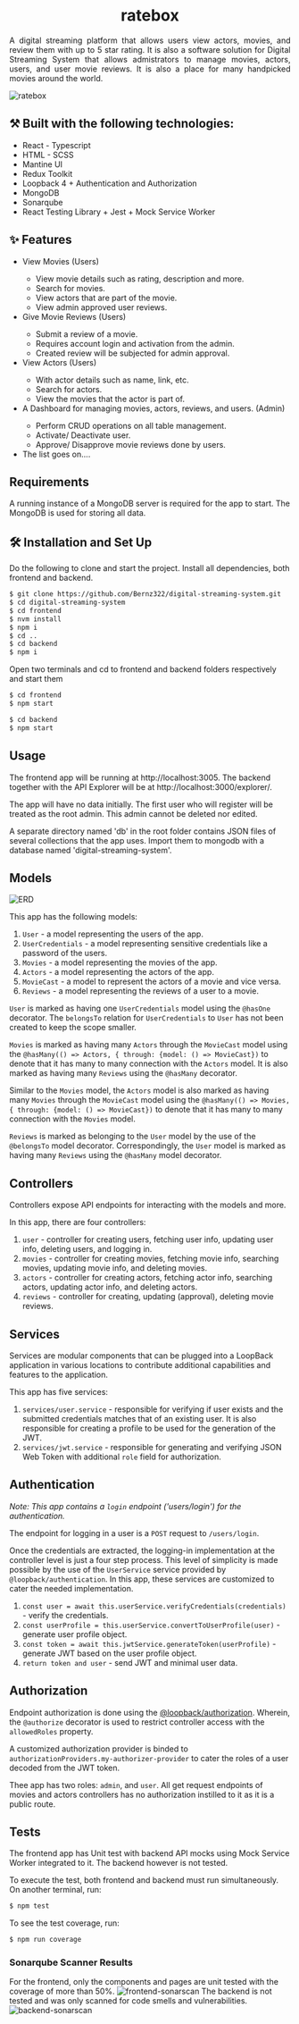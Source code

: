<h1 align="center">ratebox</h1>

<p align="justify">A digital streaming platform that allows users view actors, movies, and review them with up to 5 star rating. It is also a software solution for Digital Streaming System that allows admistrators to manage movies, actors, users, and user movie reviews. It is also a place for many handpicked movies around the world. </p>

![ratebox](./og.png)

## ⚒️ Built with the following technologies:

<ul>
    <li>React - Typescript</li>
    <li>HTML - SCSS</li>
    <li>Mantine UI</li>
    <li>Redux Toolkit</li>
    <li>Loopback 4 + Authentication and Authorization</li>
    <li>MongoDB</li>
    <li>Sonarqube</li>
    <li>React Testing Library + Jest + Mock Service Worker</li>
</ul>

## ✨ Features

<ul>
    <li>View Movies (Users)</li>
        <ul>
            <li>View movie details such as rating, description and more.</li>
            <li>Search for movies.</li>
            <li>View actors that are part of the movie.</li>
            <li>View admin approved user reviews.</li>
        </ul>
    <li>Give Movie Reviews (Users)</li>
        <ul>
            <li>Submit a review of a movie.</li>
            <li>Requires account login and activation from the admin.</li>
            <li>Created review will be subjected for admin approval.</li>
        </ul>    
    <li>View Actors (Users)</li>
        <ul>
            <li>With actor details such as name, link, etc.</li>
            <li>Search for actors.</li>
            <li>View the movies that the actor is part of.</li>
        </ul>
    <li>A Dashboard for managing movies, actors, reviews, and users. (Admin)</li>
        <ul>
            <li>Perform CRUD operations on all table management.</li>
            <li>Activate/ Deactivate user.</li>
            <li>Approve/ Disapprove movie reviews done by users.</li>
        </ul>   
    <li>The list goes on....</li>    
</ul>

## Requirements

A running instance of a MongoDB server is required for the app to start. The MongoDB is used for storing all data.

## 🛠️ Installation and Set Up

Do the following to clone and start the project. Install all dependencies, both frontend and backend.

```sh
$ git clone https://github.com/Bernz322/digital-streaming-system.git
$ cd digital-streaming-system
$ cd frontend
$ nvm install
$ npm i
$ cd ..
$ cd backend
$ npm i
```

Open two terminals and cd to frontend and backend folders respectively and start them

```sh
$ cd frontend
$ npm start
```

```sh
$ cd backend
$ npm start
```

## Usage

The frontend app will be running at http://localhost:3005. The backend together with the API Explorer will be at http://localhost:3000/explorer/.

The app will have no data initially. The first user who will register will be treated as the root admin. This admin cannot be deleted nor edited.

A separate directory named 'db' in the root folder contains JSON files of several collections that the app uses. Import them to mongodb with a database named 'digital-streaming-system'.

## Models

![ERD](./ERD.png)

This app has the following models:

1. `User` - a model representing the users of the app.
2. `UserCredentials` - a model representing sensitive credentials like a password of the users.
3. `Movies` - a model representing the movies of the app.
4. `Actors` - a model representing the actors of the app.
5. `MovieCast` - a model to represent the actors of a movie and vice versa.
6. `Reviews` - a model representing the reviews of a user to a movie.

`User` is marked as having one `UserCredentials` model using the `@hasOne` decorator. The `belongsTo` relation for `UserCredentials` to `User` has not been created to keep the scope smaller.

`Movies` is marked as having many `Actors` through the `MovieCast` model using the `@hasMany(() => Actors, { through: {model: () => MovieCast})` to denote that it has many to many connection with the `Actors` model. It is also marked as having many `Reviews` using the `@hasMany` decorator.

Similar to the `Movies` model, the `Actors` model is also marked as having many `Movies` through the `MovieCast` model using the `@hasMany(() => Movies, { through: {model: () => MovieCast})` to denote that it has many to many connection with the `Movies` model.

`Reviews` is marked as belonging to the `User` model by the use of the `@belongsTo` model decorator. Correspondingly, the `User` model is marked as having many `Reviews` using the `@hasMany` model decorator.

## Controllers

Controllers expose API endpoints for interacting with the models and more.

In this app, there are four controllers:

1. `user` - controller for creating users, fetching user info, updating user info, deleting users, and logging in.
2. `movies` - controller for creating movies, fetching movie info, searching movies, updating movie info, and deleting movies.
3. `actors` - controller for creating actors, fetching actor info, searching actors, updating actor info, and deleting actors.
4. `reviews` - controller for creating, updating (approval), deleting movie reviews.

## Services

Services are modular components that can be plugged into a LoopBack application in various locations to contribute additional capabilities and features to the application.

This app has five services:

1. `services/user.service` - responsible for verifying if user exists and the submitted credentials matches that of an existing user. It is also responsible for creating a profile to be used for the generation of the JWT.
2. `services/jwt.service` - responsible for generating and verifying JSON Web Token with additional `role` field for authorization.

## Authentication

_Note: This app contains a `login` endpoint ('users/login') for the authentication._

The endpoint for logging in a user is a `POST` request to `/users/login`.

Once the credentials are extracted, the logging-in implementation at the controller level is just a four step process. This level of simplicity is made possible by the use of the `UserService` service provided by `@loopback/authentication`. In this app, these services are customized to cater the needed implementation.

1. `const user = await this.userService.verifyCredentials(credentials)` - verify the credentials.
2. `const userProfile = this.userService.convertToUserProfile(user)` - generate user profile object.
3. `const token = await this.jwtService.generateToken(userProfile)` - generate JWT based on the user profile object.
4. `return token and user` - send JWT and minimal user data.

## Authorization

Endpoint authorization is done using the [@loopback/authorization](https://github.com/strongloop/loopback-next/tree/master/packages/authorization). Wherein, the `@authorize` decorator is used to restrict controller access with the `allowedRoles` property.

A customized authorization provider is binded to `authorizationProviders.my-authorizer-provider` to cater the roles of a user decoded from the JWT token.

Thee app has two roles: `admin`, and `user`. All get request endpoints of movies and actors controllers has no authorization instilled to it as it is a public route.

## Tests

The frontend app has Unit test with backend API mocks using Mock Service Worker integrated to it. The backend however is not tested.

To execute the test, both frontend and backend must run simultaneously. On another terminal, run:

```sh
$ npm test
```

To see the test coverage, run:

```sh
$ npm run coverage
```

### Sonarqube Scanner Results

For the frontend, only the components and pages are unit tested with the coverage of more than 50%.
![frontend-sonarscan](./sonarFrontendPartial.PNG)
The backend is not tested and was only scanned for code smells and vulnerabilities.
![backend-sonarscan](./sonarBackend.PNG)
